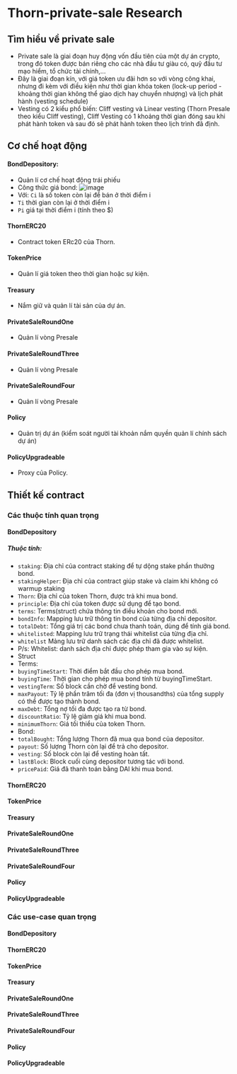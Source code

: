 # Thorn-private-sale Research
## Tìm hiểu về private sale
 - Private sale là giai đoạn huy động vốn đầu tiên của một dự án crypto, trong đó token được bán riêng cho các nhà đầu tư giàu có, quỹ đầu tư mạo hiểm, tổ chức tài chính,...
 - Đây là giai đoạn kín, với giá token ưu đãi hơn so với vòng công khai, nhưng đi kèm với điều kiện như thời gian khóa token (lock-up period - khoảng thời gian không thể giao dịch hay chuyển nhượng) và lịch phát hành (vesting schedule)
 - Vesting có 2 kiểu phổ biến: Cliff vesting và Linear vesting (Thorn Presale theo kiểu Cliff vesting), Cliff Vesting có 1 khoảng thời gian đóng sau khi phát hành token và sau đó sẽ phát hành token theo lịch trình đã định.
## Cơ chế hoạt động
#### BondDepository:
- Quản lí cơ chế hoạt động trái phiếu
- Công thức giá bond:
![image](https://github.com/user-attachments/assets/d502257f-bb8b-4406-ab4c-4fc775c86135)
- Với: `Ci` là số token còn lại để bán ở thời điểm i
- `Ti` thời gian còn lại ở thời điểm i
- `Pi` giá tại thời điểm i (tính theo $)
#### ThornERC20
- Contract token ERc20 của Thorn.
#### TokenPrice
- Quản lí giá token theo thời gian hoặc sự kiện.
#### Treasury
- Nắm giữ và quản lí tài sản của dự án.
#### PrivateSaleRoundOne
- Quản lí vòng Presale
#### PrivateSaleRoundThree
- Quản lí vòng Presale
#### PrivateSaleRoundFour
- Quản lí vòng Presale
#### Policy
- Quản trị dự án (kiểm soát người tài khoản nắm quyền quản lí chính sách dự án)
#### PolicyUpgradeable
- Proxy của Policy.
## Thiết kế contract
### Các thuộc tính quan trọng
#### BondDepository
##### Thuộc tính:
- `staking`: Địa chỉ của contract staking để tự dộng stake phần thưởng bond.
- `stakingHelper`: Địa chỉ của contract giúp stake và claim khi không có warmup staking
- `Thorn`: Địa chỉ của token Thorn, được trả khi mua bond.
- `principle`: Địa chỉ của token được sử dụng để tạo bond.
- `terms`: Terms(struct) chứa thông tin điều khoản cho bond mới.
- `bondInfo`:	Mapping lưu trữ thông tin bond của từng địa chỉ depositor.
- `totalDebt`:	Tổng giá trị các bond chưa thanh toán, dùng để tính giá bond.
- `whitelisted`:	Mapping lưu trữ trạng thái whitelist của từng địa chỉ.
- `whitelist`	Mảng lưu trữ danh sách các địa chỉ đã được whitelist.
 - P/s: Whitelist: danh sách địa chỉ được phép tham gia vào sự kiện.
- Struct
- Terms:
- `buyingTimeStart`:	Thời điểm bắt đầu cho phép mua bond.
- `buyingTime`:	Thời gian cho phép mua bond tính từ buyingTimeStart.
- `vestingTerm`:	Số block cần chờ để vesting bond.
- `maxPayout`:	Tỷ lệ phần trăm tối đa (đơn vị thousandths) của tổng supply có thể được tạo thành bond.
- `maxDebt`:	Tổng nợ tối đa được tạo ra từ bond.
- `discountRatio`:	Tỷ lệ giảm giá khi mua bond.
- `minimumThorn`:	Giá tối thiểu của token Thorn.
- Bond:
- `totalBought`:	Tổng lượng Thorn đã mua qua bond của depositor.
- `payout`:	Số lượng Thorn còn lại để trả cho depositor.
- `vesting`:	Số block còn lại để vesting hoàn tất.
- `lastBlock`:	Block cuối cùng depositor tương tác với bond.
- `pricePaid`:	Giá đã thanh toán bằng DAI khi mua bond.
#### ThornERC20
#### TokenPrice
#### Treasury
#### PrivateSaleRoundOne
#### PrivateSaleRoundThree
#### PrivateSaleRoundFour
#### Policy
#### PolicyUpgradeable
### Các use-case quan trọng
#### BondDepository
#### ThornERC20
#### TokenPrice
#### Treasury
#### PrivateSaleRoundOne
#### PrivateSaleRoundThree
#### PrivateSaleRoundFour
#### Policy
#### PolicyUpgradeable
